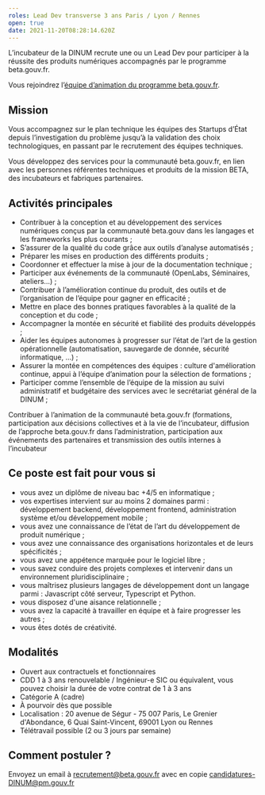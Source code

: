 ```yaml
---
roles: Lead Dev transverse 3 ans Paris / Lyon / Rennes
open: true
date: 2021-11-20T08:28:14.620Z
---
```

L’incubateur de la DINUM recrute une ou un Lead Dev pour participer à la réussite des produits numériques accompagnés par le programme beta.gouv.fr.

Vous rejoindrez l’[équipe d’animation du programme beta.gouv.fr](https://doc.incubateur.net/communaute/travailler-a-beta-gouv/je-minforme-sur-la-vie-de-la-communaute/equipe-danimation).

## Mission

Vous accompagnez sur le plan technique les équipes des Startups d’État depuis l’investigation du problème jusqu’à la validation des choix technologiques, en passant par le recrutement des équipes techniques. 

[](<>)[](<>)Vous développez des services pour la communauté beta.gouv.fr, en lien avec les personnes référentes techniques et produits de la mission BETA, des incubateurs et fabriques partenaires.

## Activités principales

* Contribuer à la conception et au développement des services numériques conçus par la communauté beta.gouv dans les langages et les frameworks les plus courants ;
* S’assurer de la qualité du code grâce aux outils d’analyse automatisés ;
* Préparer les mises en production des différents produits ;
* Coordonner et effectuer la mise à jour de la documentation technique ;
* Participer aux événements de la communauté (OpenLabs, Séminaires, ateliers…) ;
* Contribuer à l’amélioration continue du produit, des outils et de l’organisation de l’équipe pour gagner en efficacité ;
* Mettre en place des bonnes pratiques favorables à la qualité de la conception et du code ;
* Accompagner la montée en sécurité et fiabilité des produits développés ;
* Aider les équipes autonomes à progresser sur l’état de l’art de la gestion opérationnelle (automatisation, sauvegarde de donnée, sécurité informatique, …) ;
* Assurer la montée en compétences des équipes : culture d'amélioration continue, appui à l’équipe d’animation pour la sélection de formations ;
* Participer comme l’ensemble de l’équipe de la mission au suivi administratif et budgétaire des services avec le secrétariat général de la DINUM ;

Contribuer à l’animation de la communauté beta.gouv.fr (formations, participation aux décisions collectives et à la vie de l’incubateur, diffusion de l’approche beta.gouv.fr dans l’administration, participation aux événements des partenaires et transmission des outils internes à l’incubateur

## Ce poste est fait pour vous si 

* vous avez un diplôme de niveau bac +4/5 en informatique ;
* vos expertises intervient sur au moins 2 domaines parmi : développement backend, développement frontend, administration système et/ou développement mobile ;
* vous avez une connaissance de l’état de l’art du développement de produit numérique ;
* vous avez une connaissance des organisations horizontales et de leurs spécificités ;
* vous avez une appétence marquée pour le logiciel libre ;
* vous savez conduire des projets complexes et intervenir dans un environnement pluridisciplinaire ;
* vous maîtrisez plusieurs langages de développement dont un langage parmi : Javascript côté serveur, Typescript et Python.
* vous disposez d'une aisance relationnelle ;
* vous avez la capacité à travailler en équipe et à faire progresser les autres ;
* vous êtes dotés de créativité.

## Modalités

* Ouvert aux contractuels et fonctionnaires
* CDD 1 à 3 ans renouvelable / Ingénieur-e SIC ou équivalent, vous pouvez choisir la durée de votre contrat de 1 à 3 ans
* Catégorie A (cadre)
* À pourvoir dès que possible
* Localisation : 20 avenue de Ségur - 75 007 Paris, Le Grenier d'Abondance, 6 Quai Saint-Vincent, 69001 Lyon ou Rennes
* Télétravail possible (2 ou 3 jours par semaine)



## Comment postuler ?

Envoyez un email à recrutement@beta.gouv.fr avec en copie candidatures-DINUM@pm.gouv.fr 
